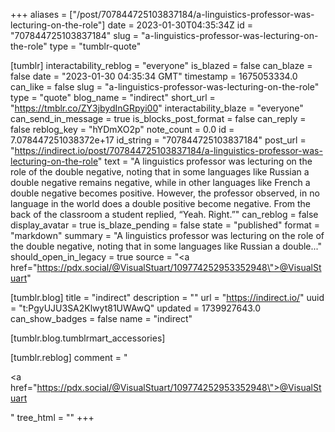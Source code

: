 +++
aliases = ["/post/707844725103837184/a-linguistics-professor-was-lecturing-on-the-role"]
date = 2023-01-30T04:35:34Z
id = "707844725103837184"
slug = "a-linguistics-professor-was-lecturing-on-the-role"
type = "tumblr-quote"

[tumblr]
interactability_reblog = "everyone"
is_blazed = false
can_blaze = false
date = "2023-01-30 04:35:34 GMT"
timestamp = 1675053334.0
can_like = false
slug = "a-linguistics-professor-was-lecturing-on-the-role"
type = "quote"
blog_name = "indirect"
short_url = "https://tmblr.co/ZY3jbydInGRpyi00"
interactability_blaze = "everyone"
can_send_in_message = true
is_blocks_post_format = false
can_reply = false
reblog_key = "hYDmXO2p"
note_count = 0.0
id = 7.078447251038372e+17
id_string = "707844725103837184"
post_url = "https://indirect.io/post/707844725103837184/a-linguistics-professor-was-lecturing-on-the-role"
text = "A linguistics professor was lecturing on the role of the double negative, noting that in some languages like Russian a double negative remains negative, while in other languages like French a double negative becomes positive. However, the professor observed, in no language in the world does a double positive become negative. From the back of the classroom a student replied, &ldquo;Yeah. Right.&rdquo;"
can_reblog = false
display_avatar = true
is_blaze_pending = false
state = "published"
format = "markdown"
summary = "A linguistics professor was lecturing on the role of the double negative, noting that in some languages like Russian a double..."
should_open_in_legacy = true
source = "<a href=\"https://pdx.social/@VisualStuart/109774252953352948\">@VisualStuart</a>"

[tumblr.blog]
title = "indirect"
description = ""
url = "https://indirect.io/"
uuid = "t:PgyUJU3SA2Klwyt81UWAwQ"
updated = 1739927643.0
can_show_badges = false
name = "indirect"

[tumblr.blog.tumblrmart_accessories]

[tumblr.reblog]
comment = "<p><a href=\"https://pdx.social/@VisualStuart/109774252953352948\">@VisualStuart</a></p>"
tree_html = ""
+++
